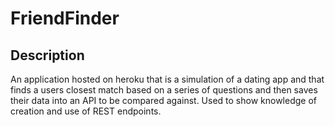 # FriendFinder

## Description

An application hosted on heroku that is a simulation of a dating app and that finds a users closest match based on a series of questions and then saves their data into an API to be compared against. Used to show knowledge of creation and use of REST endpoints.
